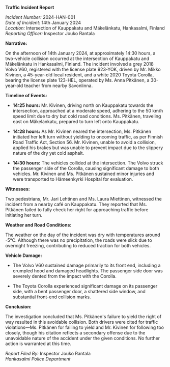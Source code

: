 **Traffic Incident Report**

*Incident Number:* 2024-HAN-001  
*Date of Incident:* 14th January 2024  
*Location:* Intersection of Kauppakatu and Mäkelänkatu, Hankasalmi, Finland  
*Reporting Officer:* Inspector Jouko Rantala  

**Narrative:**

On the afternoon of 14th January 2024, at approximately 14:30 hours, a two-vehicle collision occurred at the intersection of Kauppakatu and Mäkelänkatu in Hankasalmi, Finland. The incident involved a grey 2018 Volvo V60, registered with the license plate 923-YOK, driven by Mr. Mikko Kivinen, a 45-year-old local resident, and a white 2020 Toyota Corolla, bearing the license plate 123-HEL, operated by Ms. Anna Pitkänen, a 30-year-old teacher from nearby Savonlinna.

**Timeline of Events:**

- **14:25 hours:** Mr. Kivinen, driving north on Kauppakatu towards the intersection, approached at a moderate speed, adhering to the 50 km/h speed limit due to dry but cold road conditions. Ms. Pitkänen, traveling east on Mäkelänkatu, prepared to turn left onto Kauppakatu.

- **14:28 hours:** As Mr. Kivinen neared the intersection, Ms. Pitkänen initiated her left turn without yielding to oncoming traffic, as per Finnish Road Traffic Act, Section 56. Mr. Kivinen, unable to avoid a collision, applied his brakes but was unable to prevent impact due to the slippery nature of the dry yet cold asphalt.

- **14:30 hours:** The vehicles collided at the intersection. The Volvo struck the passenger side of the Corolla, causing significant damage to both vehicles. Mr. Kivinen and Ms. Pitkänen sustained minor injuries and were transported to Hämeenkyrki Hospital for evaluation.

**Witnesses:**

Two pedestrians, Mr. Jari Lehtinen and Ms. Laura Miettinen, witnessed the incident from a nearby café on Kauppakatu. They reported that Ms. Pitkänen failed to fully check her right for approaching traffic before initiating her turn.

**Weather and Road Conditions:**

The weather on the day of the incident was dry with temperatures around -5°C. Although there was no precipitation, the roads were slick due to overnight freezing, contributing to reduced traction for both vehicles.

**Vehicle Damage:**

- The Volvo V60 sustained damage primarily to its front end, including a crumpled hood and damaged headlights. The passenger side door was severely dented from the impact with the Corolla.

- The Toyota Corolla experienced significant damage on its passenger side, with a bent passenger door, a shattered side window, and substantial front-end collision marks.

**Conclusion:**

The investigation concluded that Ms. Pitkänen's failure to yield the right of way resulted in this avoidable collision. Both drivers were cited for traffic violations—Ms. Pitkänen for failing to yield and Mr. Kivinen for following too closely, though his citation reflects a secondary offense due to the unavoidable nature of the accident under the given conditions. No further action is warranted at this time.

*Report Filed By:* Inspector Jouko Rantala  
*Hankasalmi Police Department*